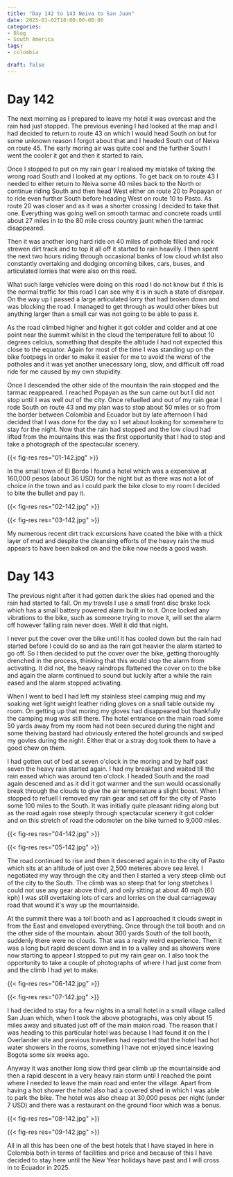 ```yaml
---
title: "Day 142 to 143 Neiva to San Juan"
date: 2025-01-02T10:00:00-00:00
categories:
- Blog
- South America
tags:
- colombia

draft: false
---
```


# Day 142

The next morning as I prepared to leave my hotel it was overcast and the rain had just stopped. The previous evening I had looked at the map and I had decided to return to route 43 on which I would head South on but for some unknown reason I forgot about that and I headed South out of Neiva on route 45. The early moring air was quite cool and the further South I went the cooler it got and then it started to rain. 

Once I stopped to put on my rain gear I realised my mistake of taking the wrong road South and I looked at my options. To get back on to route 43 I needed to either return to Neiva some 40 miles back to the North or continue riding South and then head West either on route 20 to Popayan or to ride even further South before heading West on route 10 to Pasto. As route 20 was closer and as it was a shorter crossing I decided to take that one. Everything was going well on smooth tarmac and concrete roads until about 27 miles in to the 80 mile cross country jaunt when the tarmac disappeared.

Then it was another long hard ride on 40 miles of pothole filled and rock strewen dirt track and to top it all off it started to rain heavilly. I then spent the next two hours riding through occasional banks of low cloud whilst also constantly overtaking and dodging oncoming bikes, cars, buses, and articulated lorries that were also on this road.

What such large vehicles were doing on this road I do not know but if this is the normal traffic for this road I can see why it is in such a state of disrepair. On the way up I passed a large articulated lorry that had broken down and was blocking the road. I managed to get through as would other bikes but anything larger than a small car was not going to be able to pass it. 

As the road climbed higher and higher it got colder and colder and at one point near the summit whilst in the cloud the temperature fell to about 10 degrees celcius, something that despite the altitude I had not expected this close to the equator. Again for most of the time I was standing up on the bike footpegs in order to make it easier for me to avoid the worst of the potholes and it was yet another unecessary long, slow, and difficult off road ride for me caused by my own stupidity.

Once I descended the other side of the mountain the rain stopped and the tarmac reappeared. I reached Popayan as the sun came out but I did not stop until I was well out of the city. Once refuelled and out of my rain gear I rode South on route 43 and my plan was to stop about 50 miles or so from the border between Colombia and Ecuador but by late afternoon I had decided that I was done for the day so I set about looking for somewhere to stay for the night. Now that the rain had stopped and the low cloud had lifted from the mountains this was the first opportunity that I had to stop and take a photograph of the spectacular scenery.

{{< fig-res res="01-142.jpg" >}}

In the small town of El Bordo I found a hotel which was a expensive at 160,000 pesos (about 36 USD) for the night but as there was not a lot of choice in the town and as I could park the bike close to my room I decided to bite the bullet and pay it.

{{< fig-res res="02-142.jpg" >}}

{{< fig-res res="03-142.jpg" >}}

My numerous recent dirt track excursions have coated the bike with a thick layer of mud and despite the cleansing efforts of the heavy rain the mud appears to have been baked on and the bike now needs a good wash.

# Day 143

The previous night after it had gotten dark the skies had opened and the rain had started to fall. On my travels I use a small front disc brake lock which has a small battery powered alarm built in to it. Once locked any vibrations to the bike, such as someone trying to move it, will set the alarm off however falling rain never does. Well it did that night.

I never put the cover over the bike until it has cooled down but the rain had started before I could do so and as the rain got heavier the alarm started to go off. So I then decided to put the cover over the bike, getting thoroughly drenched in the process, thinking that this would stop the alarm from activating. It did not, the heavy raindrops flattened the cover on to the bike and again the alarm continued to sound but luckily after a while the rain eased and the alarm stopped activating.

When I went to bed I had left my stainless steel camping mug and my soaking wet light weight leather riding gloves on a snall table outside my room. On getting up that moring my gloves had disappeared but thankfully the camping mug was still there. The hotel entrance on the main road some 50 yards away from my room had not been secured during the night and some theiving bastard had obviously entered the hotel grounds and swiped my govles during the night. Either that or a stray dog took them to have a good chew on them.

I had gotten out of bed at seven o'clock in the moring and by half past seven the heavy rain started again. I had my breakfast and waited till the rain eased which was around ten o'clock. I headed South and the road again descened and as it did it got warmer and the sun would ocassionally break through the clouds to give the air temperature a slight boost. When I stopped to refuell I removed my rain gear and set off for the city of Pasto some 100 miles to the South. It was initially quite pleasant riding along but as the road again rose steeply through spectacular scenery it got colder and on this stretch of road the odomoter on the bike turned to 9,000 miles.

{{< fig-res res="04-142.jpg" >}}

{{< fig-res res="05-142.jpg" >}}

The road continued to rise and then it descened again in to the city of Pasto which sits at an altitude of just over 2,500 meteres above sea level. I negotiated my way through the city and then I started a very steep climb out of the city to the South. The climb was so steep that for long stretches I could not use any gear above third, and only sitting at about 40 mph (60 kph) I was still overtaking lots of cars and lorries on the dual carriageway road that wound it's way up the mountainside.

At the summit there was a toll booth and as I approached it clouds swept in from the East and enveloped everything. Once through the toll booth and on the other side of the mountain. about 300 yards South of the toll booth, suddenly there were no clouds. That was a really weird experience. Then it was a long but rapid descent down and in to a valley and as showers were now starting to appear I stopped to put my rain gear on. I also took the opportunity to take a couple of photographs of where I had just come from and the climb I had yet to make.

{{< fig-res res="06-142.jpg" >}}

{{< fig-res res="07-142.jpg" >}}

I had decided to stay for a few nights in a small hotel in a small village called San Juan which, when I took the above photographs, was only about 15 miles away and situated just off of the main maion road. The reason that I was heading to this particular hotel was because I had found it on the I Overlander site and previous travellers had reported that the hotel had hot water showers in the rooms, something I have not enjoyed since leaving Bogota some six weeks ago.

Anyway it was another long slow third gear climb up the mountainside and then a rapid descent in a very heavy rain storm until I reached the point where I needed to leave the main road and enter the village. Apart from having a hot shower the hotel also had a covered shed in which I was able to park the bike. The hotel was also cheap at 30,000 pesos per night (under 7 USD) and there was a restaurant on the ground floor which was a bonus.

{{< fig-res res="08-142.jpg" >}}

{{< fig-res res="09-142.jpg" >}}

All in all this has been one of the best hotels that I have stayed in here in Colombia both in terms of facilities and price and because of this I have decided to stay here until the New Year holidays have past and I will cross in to Ecuador in 2025.